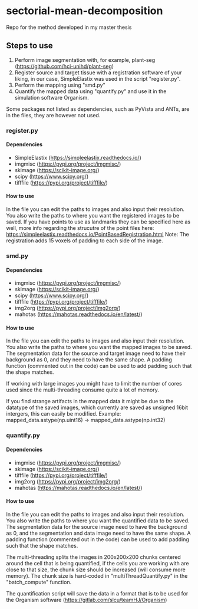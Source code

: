 # sectorial-mean-decomposition
Repo for the method developed in my master thesis


## Steps to use

1. Perform image segmentation with, for example, plant-seg (https://github.com/hci-unihd/plant-seg)
2. Register source and target tissue with a registration software of your liking, in our case, SimpleElastix was used in the script "register.py".
3. Perform the mapping using "smd.py"
4. Quantify the mapped data using "quantify.py" and use it in the simulation software Organism.

Some packages not listed as dependencies, such as PyVista and ANTs, are in the files, they are however not used. 

### register.py

#### Dependencies

- SimpleElastix (https://simpleelastix.readthedocs.io/)
- imgmisc (https://pypi.org/project/imgmisc/)
- skimage (https://scikit-image.org/)
- scipy (https://www.scipy.org/)
- tifffile (https://pypi.org/project/tifffile/)

#### How to use

In the file you can edit the paths to images and also input their resolution. You also write the paths to where you want the registered images to be saved.
If you have points to use as landmarks they can be specified here as well, more info regarding the strucutre of the point files here: https://simpleelastix.readthedocs.io/PointBasedRegistration.html
Note: The registration adds 15 voxels of padding to each side of the image.

### smd.py

#### Dependencies

- imgmisc (https://pypi.org/project/imgmisc/)
- skimage (https://scikit-image.org/)
- scipy (https://www.scipy.org/)
- tifffile (https://pypi.org/project/tifffile/)
- img2org (https://pypi.org/project/img2org/)
- mahotas (https://mahotas.readthedocs.io/en/latest/)

#### How to use

In the file you can edit the paths to images and also input their resolution. You also write the paths to where you want the mapped images to be saved.
The segmentation data for the source and target image need to have their background as 0, and they need to have the same shape. A padding function (commented out in the code) can be used to add padding such that the shape matches.

If working with large images you might have to limit the number of cores used since the multi-threading consume quite a lot of memory.

If you find strange artifacts in the mapped data it might be due to the datatype of the saved images, which currently are saved as unsigned 16bit intergers, this can easily be modified. Example: mapped_data.astype(np.uint16) -> mapped_data.astype(np.int32)

### quantify.py

#### Dependencies

- imgmisc (https://pypi.org/project/imgmisc/)
- skimage (https://scikit-image.org/)
- tifffile (https://pypi.org/project/tifffile/)
- img2org (https://pypi.org/project/img2org/)
- mahotas (https://mahotas.readthedocs.io/en/latest/)
#### How to use

In the file you can edit the paths to images and also input their resolution. You also write the paths to where you want the quantified data to be saved.
The segmentation data for the source image need to have the background as 0, and the segmentation and data image need to have the same shape. A padding function (commented out in the code) can be used to add padding such that the shape matches.

The multi-threading splits the images in 200x200x200 chunks centered around the cell that is being quantified, if the cells you are working with are close to that size, the chunk size should be increased (will consume more memory). The chunk size is hard-coded in "multiThreadQuantify.py" in the "batch_compute" function.

The quantification script will save the data in a format that is to be used for the Organism software (https://gitlab.com/slcu/teamHJ/Organism)




